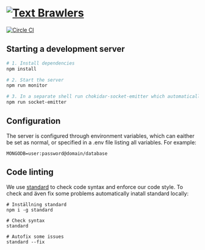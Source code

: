# [![Text Brawlers][logo]](http://retardarenan.henrik.ninja)

[![Circle CI][shield-circle-ci]](https://circleci.com/gh/ineentho/textspel/)

## Starting a development server

```bash
# 1. Install dependencies
npm install

# 2. Start the server
npm run monitor

# 3. In a separate shell run chokidar-socket-emitter which automatically reloads the browser for you
npm run socket-emitter
```

## Configuration

The server is configured through environment variables, which can eaither be set as normal, or specified in a .env file listing all variables. For example:

```
MONGODB=user:password@domain/database
```

## Code linting
We use [standard](https://github.com/feross/standard) to check code syntax and enforce our code style. To check and även fix some problems automatically inatall standard locally:

```
# Inställning standard
npm i -g standard

# Check syntax
standard

# Autofix some issues
standard --fix
```


[logo]: http://retardarenan.henrik.ninja/client/png/interface/title.png
[shield-circle-ci]: https://img.shields.io/circleci/project/ineentho/textspel.svg?style=flat-square
